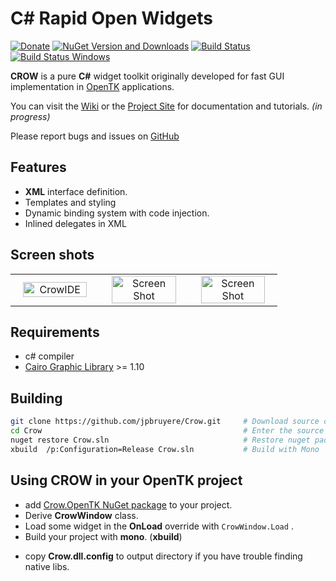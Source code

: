 # C# Rapid Open Widgets
[![Donate](https://img.shields.io/badge/Donate-PayPal-green.svg)](https://www.paypal.me/GrandTetraSoftware) [![NuGet Version and Downloads](https://buildstats.info/nuget/Crow.OpenTK)](https://www.nuget.org/packages/Crow.OpenTK) [![Build Status](https://travis-ci.org/jpbruyere/Crow.svg?branch=master)](https://travis-ci.org/jpbruyere/Crow) [![Build Status Windows](https://ci.appveyor.com/api/projects/status/j387lo59vnov8jbc?svg=true)](https://ci.appveyor.com/project/jpbruyere/Crow)

**CROW** is a pure **C#** widget toolkit originally developed for fast GUI implementation in [OpenTK](http://opentk.github.io/) applications.

You can visit the [Wiki](https://github.com/jpbruyere/Crow/wiki) or the [Project Site](https://jpbruyere.github.io/Crow/) for documentation and tutorials. _(in progress)_

Please report bugs and issues on [GitHub](https://github.com/jpbruyere/Crow/issues)

Features
--------

- **XML** interface definition.
- Templates and styling
- Dynamic binding system with code injection.
- Inlined delegates in XML

Screen shots
------------

<table width="100%">
  <tr>
    <td width="30%" align="center"><img src="https://jpbruyere.github.io/Crow/images/screenshot5.png" alt="CrowIDE" width="90%"/></td>
    <td width="30%" align="center"><img src="https://jpbruyere.github.io/Crow/images/screenshot4.png" alt="Screen Shot" width="90%" /> </td>
    <td width="30%" align="center"><img src="https://jpbruyere.github.io/Crow/images/screenshot3.png" alt="Screen Shot" width="90%"/> </td>
  </tr>
</table>

Requirements
------------

- c# compiler
- [Cairo Graphic Library](https://cairographics.org/) >= 1.10 

Building
------------------
```bash
git clone https://github.com/jpbruyere/Crow.git   	# Download source code from github
cd Crow	                                    		# Enter the source directory
nuget restore Crow.sln								# Restore nuget packages
xbuild  /p:Configuration=Release Crow.sln			# Build with Mono 
```

Using CROW in your OpenTK project
---------------------------------
* add [Crow.OpenTK NuGet package](https://www.nuget.org/packages/Crow.OpenTK/) to your project.
* Derive **CrowWindow** class.
* Load some widget in the **OnLoad** override with `CrowWindow.Load` .
* Build your project with **mono**. (**xbuild**)
- copy **Crow.dll.config** to output directory if you have trouble finding native libs.
